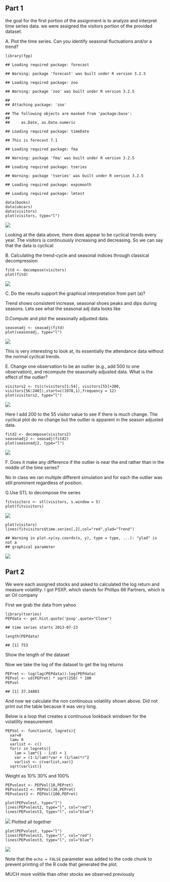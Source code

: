 Part 1
------

the goal for the first portion of the assignment is to analyze and
interpret time series data. we were assigned the visitors portion of the
provided dataset.

A. Plot the time series. Can you identify seasonal fluctuations and/or a
trend?

    library(fpp)

    ## Loading required package: forecast

    ## Warning: package 'forecast' was built under R version 3.2.5

    ## Loading required package: zoo

    ## Warning: package 'zoo' was built under R version 3.2.5

    ## 
    ## Attaching package: 'zoo'

    ## The following objects are masked from 'package:base':
    ## 
    ##     as.Date, as.Date.numeric

    ## Loading required package: timeDate

    ## This is forecast 7.1

    ## Loading required package: fma

    ## Warning: package 'fma' was built under R version 3.2.5

    ## Loading required package: tseries

    ## Warning: package 'tseries' was built under R version 3.2.5

    ## Loading required package: expsmooth

    ## Loading required package: lmtest

    data(books)
    data(ukcars)
    data(visitors)
    plot(visitors, type="l")

![](Post_Live_Session_9_files/figure-markdown_strict/unnamed-chunk-1-1.png)<!-- -->

Looking at the data above, there does appear to be cyclical trends every
year. The visitors is continuously increasing and decreasing. So we can say
that the data is cyclical

B. Calculating the trend-cycle and seasonal indices through classical
decompression

    fitd <- decompose(visitors)
    plot(fitd)

![](Post_Live_Session_9_files/figure-markdown_strict/unnamed-chunk-2-1.png)<!-- -->

C. Do the results support the graphical interpretation from part (a)?

Trend shows consistent increase, seasonal shoes peaks and dips during
seasons. Lets see what the seasonal adj data looks like

D.Compute and plot the seasonally adjusted data.

    seasonadj <- seasadj(fitd)
    plot(seasonadj, type="l")

![](Post_Live_Session_9_files/figure-markdown_strict/unnamed-chunk-3-1.png)<!-- -->

This is very interesting to look at, its essentially the attendance data without
the normal cyclical trends.

E. Change one observation to be an outlier (e.g., add 500 to one
observation), and recompute the seasonally adjusted data. What is the
effect of the outlier?

    visitors2 <- ts(c(visitors[1:54], visitors[55]+200, visitors[56:240]),start=c(1978,1),frequency = 12)
    plot(visitors2, type="l")

![](Post_Live_Session_9_files/figure-markdown_strict/unnamed-chunk-4-1.png)<!-- -->

Here I add 200 to the 55 visitor value to see if there is much change.
The cyclical plot do no change but the outlier is apparent in the season
adjusted data.

    fitd2 <- decompose(visitors2)
    seasonadj2 <- seasadj(fitd2)
    plot(seasonadj2, type="l")

![](Post_Live_Session_9_files/figure-markdown_strict/unnamed-chunk-5-1.png)<!-- -->

F. Does it make any difference if the outlier is near the end rather
than in the middle of the time series?

No in class we ran multiple different simulation and for each the
outlier was still prominent regardless of position.

G.Use STL to decompose the series

    fitvisitors <- stl(visitors, s.window = 5)
    plot(fitvisitors)

![](Post_Live_Session_9_files/figure-markdown_strict/unnamed-chunk-6-1.png)<!-- -->

    plot(visitors)
    lines(fitvisitors$time.series[,2],col="red",ylad="Trend")

    ## Warning in plot.xy(xy.coords(x, y), type = type, ...): "ylad" is not a
    ## graphical parameter

![](Post_Live_Session_9_files/figure-markdown_strict/unnamed-chunk-6-2.png)<!-- -->

Part 2
------

We were each assigned stocks and asked to calculated the log return and
measure volatility. I got PSXP, which stands for Phillips 66 Partners,
which is an Oil company

First we grab the data from yahoo

    library(tseries)
    PEPdata <- get.hist.quote('psxp',quote="Close")

    ## time series starts 2013-07-23

    length(PEPdata)

    ## [1] 753

Show the length of the dataset

Now we take the log of the dataset to get the log returns

    PEPret <- log(lag(PEPdata))-log(PEPdata)
    PEPvol <- sd(PEPret) * sqrt(250) * 100
    PEPvol 

    ## [1] 37.34803

And now we calculate the non continuous volatility shown above. Did not
print out the table because it was very long.

Below is a loop that creates a continuous lookback windown for the
volatility measurement

    PEPVol <- function(d, logrets){ 
      var=0 
      lam= 0 
      varlist <- c() 
      for(r in logrets){
        lam = lam*(1 - 1/d) + 1
        var = (1-1/lam)*var + (1/lam)*r^2
        varlist <- c(varlist,var)} 
      sqrt(varlist)}

Weight as 10% 30% and 100%

    PEPvolest <- PEPVol(10,PEPret)
    PEPvolest2 <- PEPVol(30,PEPret)
    PEPvolest3 <- PEPVol(100,PEPret)

    plot(PEPvolest, type="l")
    lines(PEPvolest2, type="l", col="red")
    lines(PEPvolest3, type="l", col="blue")

![](Post_Live_Session_9_files/figure-markdown_strict/unnamed-chunk-10-1.png)<!-- -->
Plotted all together

    plot(PEPvolest, type="l")
    lines(PEPvolest2, type="l", col="red")
    lines(PEPvolest3, type="l", col="blue")

![](Post_Live_Session_9_files/figure-markdown_strict/unnamed-chunk-11-1.png)<!-- -->

Note that the `echo = FALSE` parameter was added to the code chunk to
prevent printing of the R code that generated the plot.


MUCH more volitile than other stocks we observed previously
